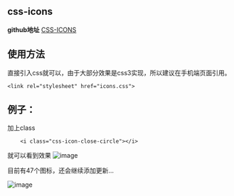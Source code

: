 css-icons
---------
**github地址** [CSS-ICONS][1]

## 使用方法 ##
直接引入css就可以，由于大部分效果是css3实现，所以建议在手机端页面引用。

```
<link rel="stylesheet" href="icons.css">
```

例子：
---

加上class
```
    <i class="css-icon-close-circle"></i>
```
就可以看到效果
![image](https://github.com/kliuj/css-icons/blob/master/img/1.png)

目前有47个图标，还会继续添加更新...

![image](https://github.com/kliuj/css-icons/blob/master/img/2.png)



  [1]: https://github.com/kliuj/css-icons

